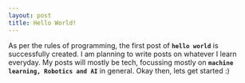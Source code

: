 ```yaml
---
layout: post
title: Hello World!
---
```

As per the rules of programming, the first post of **`hello world`** is successfully created. I am planning to write posts on whatever I learn everyday. My posts will mostly be tech, focussing mostly on **`machine learning, Robotics and AI`** in general. Okay then, lets get started :)
